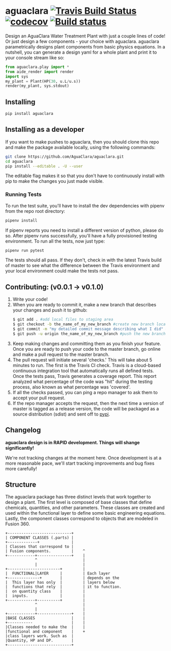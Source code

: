 # aguaclara [![Travis Build Status](https://travis-ci.org/AguaClara/aguaclara.svg?branch=master)](https://travis-ci.org/AguaClara/aguaclara) [![codecov](https://codecov.io/gh/AguaClara/aguaclara/branch/master/graph/badge.svg)](https://codecov.io/gh/AguaClara/aguaclara) [![Build status](https://ci.appveyor.com/api/projects/status/txn3txtef7p0p6hd?svg=true)](https://ci.appveyor.com/project/ethan92429/aguaclara)


Design an AguaClara Water Treatment Plant with just a couple lines of code! Or just design a few components - your choice with aguaclara. aguaclara parametrically designs plant components from basic physics equations. In a nutshell, you can generate a design yaml for a whole plant and print it to your console stream like so:

```python
from aguaclara.play import *
from aide_render import render
import sys
my_plant = Plant(HP(30, u.L/u.s))
render(my_plant, sys.stdout)
```

## Installing
```bash
pip install aguaclara
```

## Installing as a developer
If you want to make pushes to aguaclara, then you should clone this repo and make the package available locally, using the following commands:
```bash
git clone https://github.com/AguaClara/aguaclara.git
cd aguaclara
pip install --editable . -U --user
```
The editable flag makes it so that you don't have to continuously install with pip to make the changes you just made visible.

### Running Tests
To run the test suite, you'll have to install the dev dependencies with pipenv from the repo root directory:
```bash
pipenv install 
```
If pipenv reports you need to install a different version of python, please do so. After pipenv runs successfully, you'll have a fully provisioned testing environment. To run all the tests, now just type:
```bash
pipenv run pytest
```
The tests should all pass. If they don't, check in with the latest Travis build of master to see what the difference between the Travis environment and your local environment could make the tests not pass.

## Contributing: (v0.0.1 -> v0.1.0)
1. Write your code!
2. When you are ready to commit it, make a new branch that describes your changes and push it to github:
    ```bash
    $ git add . #add local files to staging area
    $ git checkout -b the_name_of_my_new_branch #create new branch locally and move to it
    $ git commit -m "my detailed commit message describing what I did" #commit to the new branch
    $ git push -u origin the_name_of_my_new_branch #push the new branch and all the commits you made to GitHub.
    ```
3. Keep making changes and committing them as you finish your feature. Once you are ready to push your code to the master branch, go online and make a pull request to the master branch.
4. The pull request will initiate several 'checks.' This will take about 5 minutes to run. The first is the Travis CI check. Travis is a cloud-based continuous integration tool that automatically runs all defined tests. Once the tests pass, Travis generates a coverage report. This report analyzed what percentage of the code was "hit" during the testing process, also known as what percentage was 'covered'.
5. If all the checks passed, you can ping a repo manager to ask them to accept your pull request.
6. If the repo manager accepts the request, then the next time a version of master is tagged as a release version, the code will be packaged as a source distribution (sdist) and sent off to [pypi](https://pypi.org/search/?q=aguaclara).

## Changelog
**aguaclara design is in RAPID development. Things will shange significantly!**

We're not tracking changes at the moment here. Once development is at a more reasonable pace, we'll start tracking improvements and bug fixes more carefully!

## Structure
The aguaclara package has three distinct levels that work together to design a plant. The first level is composed of base classes that define chemicals, quantities, and other parameters. These classes are created and used within the functional layer to define some basic engineering equations. Lastly, the component classes correspond to objects that are modeled in Fusion 360.

    +----------------------------+
    | COMPONENT CLASSES (.parts) |
    +-------------+              |
    | Classes that correspond to |
    | Fusion components.         |    ^
    +------------+---------------+    |
                 ^                    |
                 |                    |
    +-----------------------+         |
    |  FUNCTIONAL|LAYER     |         | Each layer
    +--------------+        |         | depends on the
    |  This layer has only  |         | layers below
    |  functions that rely  |         | it to function.
    |  on quantity class    |         |
    |  inputs.              |         |
    +------------+----------+         |
                 ^                    |
                 |                    |
    +------------+---------------+    |
    |BASE CLASSES                |    |
    +-----------                 |    |
    |Classes needed to make the  |    |
    |functional and component    |    +
    |class layers work. Such as  |
    |Quantity, HP and DP.        |
    +----------------------------+
